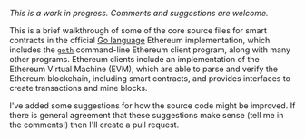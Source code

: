 _This is a work in progress. Comments and suggestions are welcome._

This is a brief walkthrough of some of the core source files for smart contracts in the official [Go language](https://golang.org/) Ethereum implementation, which includes the [`geth`](https://github.com/ethereum/go-ethereum/tree/master/core/vm) command-line Ethereum client program, along with many other programs. Ethereum clients include an implementation of the Ethereum Virtual Machine \(EVM\), which are able to parse and verify the Ethereum blockchain, including smart contracts, and provides interfaces to create transactions and mine blocks.

I've added some suggestions for how the source code might be improved. If there is general agreement that these suggestions make sense \(tell me in the comments!\) then I'll create a pull request.

